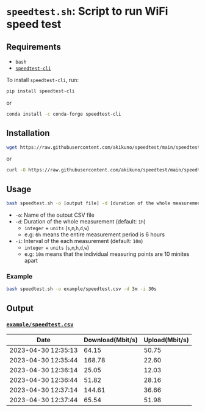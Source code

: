 # `speedtest.sh`: Script to run WiFi speed test

## Requirements

- `bash`
- [`speedtest-cli`](https://github.com/sivel/speedtest-cli)

To install `speedtest-cli`, run:

```bash
pip install speedtest-cli
```
or

```bash
conda install -c conda-forge speedtest-cli
```

## Installation

```bash
wget https://raw.githubusercontent.com/akikuno/speedtest/main/speedtest.sh
```

or 

```bash
curl -O https://raw.githubusercontent.com/akikuno/speedtest/main/speedtest.sh
```

## Usage

```bash
bash speedtest.sh -o [output file] -d [duration of the whole measurement] -i [interval of the each measurement]
```

- `-o`: Name of the outout CSV file
- `-d`: Duration of the whole measurement (default: `1h`)
    - `integer` + `units` (`s`,`m`,`h`,`d`,`w`)
    - e.g: `6h` means the entire measurement period is 6 hours
- `-i`: Interval of the each measurement (default: `10m`)
    - `integer` + `units` (`s`,`m`,`h`,`d`,`w`)
    - e.g: `10m` means that the individual measuring points are 10 minites apart

### Example

```bash
bash speedtest.sh -o example/speedtest.csv -d 3m -i 30s
```
## Output

### [`example/speedtest.csv`](https://github.com/akikuno/speedtest/blob/main/example/speedtest.csv)

| Date                | Download(Mbit/s) | Upload(Mbit/s) |
| ------------------- | ---------------- | -------------- |
| 2023-04-30 12:35:13 | 64.15            | 50.75          |
| 2023-04-30 12:35:44 | 168.78           | 22.60          |
| 2023-04-30 12:36:14 | 25.05            | 12.03          |
| 2023-04-30 12:36:44 | 51.82            | 28.16          |
| 2023-04-30 12:37:14 | 144.61           | 36.66          |
| 2023-04-30 12:37:44 | 65.54            | 51.98          |

